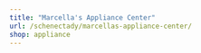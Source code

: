 ```yaml
---
title: "Marcella's Appliance Center"
url: /schenectady/marcellas-appliance-center/
shop: appliance
---
```

